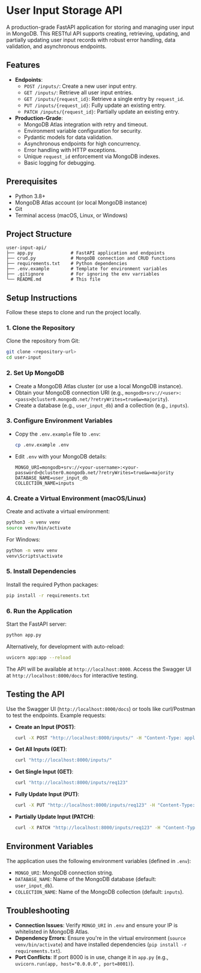 # User Input Storage API

A production-grade FastAPI application for storing and managing user input in MongoDB. This RESTful API supports creating, retrieving, updating, and partially updating user input records with robust error handling, data validation, and asynchronous endpoints.

## Features
- **Endpoints**:
  - `POST /inputs/`: Create a new user input entry.
  - `GET /inputs/`: Retrieve all user input entries.
  - `GET /inputs/{request_id}`: Retrieve a single entry by `request_id`.
  - `PUT /inputs/{request_id}`: Fully update an existing entry.
  - `PATCH /inputs/{request_id}`: Partially update an existing entry.
- **Production-Grade**:
  - MongoDB Atlas integration with retry and timeout.
  - Environment variable configuration for security.
  - Pydantic models for data validation.
  - Asynchronous endpoints for high concurrency.
  - Error handling with HTTP exceptions.
  - Unique `request_id` enforcement via MongoDB indexes.
  - Basic logging for debugging.

## Prerequisites
- Python 3.8+
- MongoDB Atlas account (or local MongoDB instance)
- Git
- Terminal access (macOS, Linux, or Windows)

## Project Structure
```
user-input-api/
├── app.py              # FastAPI application and endpoints
├── crud.py             # MongoDB connection and CRUD functions
├── requirements.txt    # Python dependencies
├── .env.example        # Template for environment variables
├── .gitignore          # For ignoring the env varriables 
└── README.md           # This file
```

## Setup Instructions
Follow these steps to clone and run the project locally.

### 1. Clone the Repository
Clone the repository from Git:
```bash
git clone <repository-url>
cd user-input
```

### 2. Set Up MongoDB
- Create a MongoDB Atlas cluster (or use a local MongoDB instance).
- Obtain your MongoDB connection URI (e.g., `mongodb+srv://<user>:<pass>@cluster0.mongodb.net/?retryWrites=true&w=majority`).
- Create a database (e.g., `user_input_db`) and a collection (e.g., `inputs`).

### 3. Configure Environment Variables
- Copy the `.env.example` file to `.env`:
  ```bash
  cp .env.example .env
  ```
- Edit `.env` with your MongoDB details:
  ```plaintext
  MONGO_URI=mongodb+srv://<your-username>:<your-password>@cluster0.mongodb.net/?retryWrites=true&w=majority
  DATABASE_NAME=user_input_db
  COLLECTION_NAME=inputs
  ```

### 4. Create a Virtual Environment (macOS/Linux)
Create and activate a virtual environment:
```bash
python3 -m venv venv
source venv/bin/activate
```

For Windows:
```bash
python -m venv venv
venv\Scripts\activate
```

### 5. Install Dependencies
Install the required Python packages:
```bash
pip install -r requirements.txt
```

### 6. Run the Application
Start the FastAPI server:
```bash
python app.py
```
Alternatively, for development with auto-reload:
```bash
uvicorn app:app --reload
```

The API will be available at `http://localhost:8000`. Access the Swagger UI at `http://localhost:8000/docs` for interactive testing.

## Testing the API
Use the Swagger UI (`http://localhost:8000/docs`) or tools like curl/Postman to test the endpoints. Example requests:

- **Create an Input (POST)**:
  ```bash
  curl -X POST "http://localhost:8000/inputs/" -H "Content-Type: application/json" -d '{"request_id": "req123", "input": "Hello world", "metadata": {"source": "web"}}'
  ```

- **Get All Inputs (GET)**:
  ```bash
  curl "http://localhost:8000/inputs/"
  ```

- **Get Single Input (GET)**:
  ```bash
  curl "http://localhost:8000/inputs/req123"
  ```

- **Fully Update Input (PUT)**:
  ```bash
  curl -X PUT "http://localhost:8000/inputs/req123" -H "Content-Type: application/json" -d '{"request_id": "req123", "input": "Updated input", "metadata": {"source": "web"}, "date_time": "2025-09-04T12:00:00"}'
  ```

- **Partially Update Input (PATCH)**:
  ```bash
  curl -X PATCH "http://localhost:8000/inputs/req123" -H "Content-Type: application/json" -d '{"input": "Partially updated input"}'
  ```

## Environment Variables
The application uses the following environment variables (defined in `.env`):
- `MONGO_URI`: MongoDB connection string.
- `DATABASE_NAME`: Name of the MongoDB database (default: `user_input_db`).
- `COLLECTION_NAME`: Name of the MongoDB collection (default: `inputs`).

## Troubleshooting
- **Connection Issues**: Verify `MONGO_URI` in `.env` and ensure your IP is whitelisted in MongoDB Atlas.
- **Dependency Errors**: Ensure you're in the virtual environment (`source venv/bin/activate`) and have installed dependencies (`pip install -r requirements.txt`).
- **Port Conflicts**: If port 8000 is in use, change it in `app.py` (e.g., `uvicorn.run(app, host="0.0.0.0", port=8001)`).
